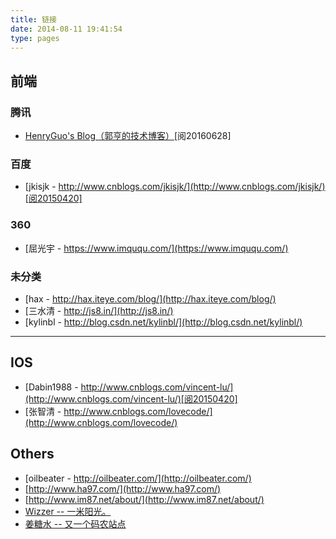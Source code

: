 ```yaml
---
title: 链接
date: 2014-08-11 19:41:54
type: pages
---
```


## 前端

### 腾讯
- [HenryGuo's Blog（郭亨的技术博客）](http://www.webryan.net/)[阅20160628]

### 百度
- [jkisjk - http://www.cnblogs.com/jkisjk/](http://www.cnblogs.com/jkisjk/)[阅20150420]

### 360
- [屈光宇 - https://www.imququ.com/](https://www.imququ.com/)

### 未分类
- [hax - http://hax.iteye.com/blog/](http://hax.iteye.com/blog/)
- [三水清 - http://js8.in/](http://js8.in/)
- [kylinbl - http://blog.csdn.net/kylinbl/](http://blog.csdn.net/kylinbl/)

------

## IOS
- [Dabin1988 - http://www.cnblogs.com/vincent-lu/](http://www.cnblogs.com/vincent-lu/)[阅20150420]
- [张智清 - http://www.cnblogs.com/lovecode/](http://www.cnblogs.com/lovecode/)

## Others

- [oilbeater - http://oilbeater.com/](http://oilbeater.com/)
- [http://www.ha97.com/](http://www.ha97.com/)
- [http://www.im87.net/about/](http://www.im87.net/about/)
- [Wizzer -- 一米阳光。](http://www.wizzer.cn/)
- [姜糖水 -- 又一个码农站点](http://www.cnphp6.com/)
